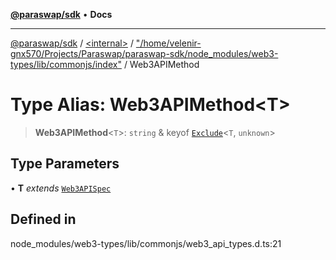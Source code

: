 [**@paraswap/sdk**](../../../../README.md) • **Docs**

***

[@paraswap/sdk](../../../../globals.md) / [\<internal\>](../../../README.md) / ["/home/velenir-gnx570/Projects/Paraswap/paraswap-sdk/node\_modules/web3-types/lib/commonjs/index"](../README.md) / Web3APIMethod

# Type Alias: Web3APIMethod\<T\>

> **Web3APIMethod**\<`T`\>: `string` & keyof [`Exclude`](../../../type-aliases/Exclude.md)\<`T`, `unknown`\>

## Type Parameters

• **T** *extends* [`Web3APISpec`](../../../type-aliases/Web3APISpec.md)

## Defined in

node\_modules/web3-types/lib/commonjs/web3\_api\_types.d.ts:21
